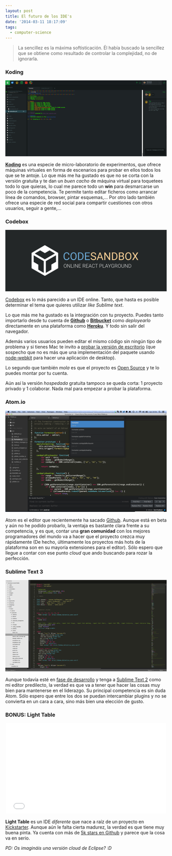 ```yaml
---
layout: post
title: El futuro de los IDE's
date: '2014-03-11 18:17:09'
tags:
  - computer-science
---
```


> La sencillez es la máxima softisticación. Él había buscado la sencillez que se obtiene como resultado de controlar la complejidad, no de ignorarla.

### Koding

![](/images/el-futuro-de-los-ides/xq7oixy.png)

**[Koding](koding.com)** es una especie de micro-laboratorio de experimentos, que ofrece máquinas virtuales en forma de escenarios para probar en ellos todos los que se te antoje. Lo que más me ha gustado es que no se corta con la versión gratuita y te dan un *buen cacho* de máquina virtual para toquetees todo lo que quieras, lo  cual me parece todo un **win** para desmarcarse un poco de la competencia. Te permite tanto editar ficheros como arrancar línea de comandos, browser, pintar esquemas,... Por otro lado también ofrece una especie de red social para compartir cuestiones con otros usuarios, seguir a gente,...

### Codebox

![](/images/el-futuro-de-los-ides/staticbanner-b3e4dc81348f7f65008a97a62f9125dd.png)

[Codebox](https://www.codebox.io/) es lo más parecido a un IDE online. Tanto, que hasta es posible determinar el tema que quieres utilizar *like Sublime text*. 

Lo que más me ha gustado es la integración con tu proyecto. Puedes tanto importarlo desde tu cuenta de **[Github](https://github.com/)** o **[Bitbucket](https://bitbucket.org)** como *deployearlo* directamente en una plataforma como **[Heroku](http://heroku.com/)**. Y todo sin salir del navegador.

Además varios usuarios pueden editar el mismo código sin ningún tipo de problema y si tienes Mac te invito a [probar la versión de escritorio](https://github.com/FriendCode/codebox/releases) (que sospecho que no es más que una implementación del paquete usando [node-webkit](https://github.com/rogerwang/node-webkit) para hacer una aplicación de desktop).

Lo segundo que también *mola* es que el proyecto es [Open Source](https://github.com/FriendCode/codebox) y te lo puedes montar por tu cuenta.

Aún así la versión *hospedada* gratuita tampoco se queda corta: 1 proyecto privado y 1 colaborar. Nada mal para empezar a probar la plataforma.

### Atom.io

![](/images/el-futuro-de-los-ides/44emiyf.png)

Atom es el editor que recientemente ha sacado [Github](http://github.com). Aunque está en beta y aún no he podido probarlo, la ventaja es bastante clara frente a su competencia, y es que, contar una **gran comunidad** con los mejores programadores del mundo va a hacer que el proyecto crezca muy rápidamente (De hecho, últimamente los proyectos más hots de la plataforma son en su mayoría extensiones para el editor). Sólo espero que llegue a contar con ese punto *cloud* que ando buscando para rozar la perfección.

### Sublime Text 3

![](/images/el-futuro-de-los-ides/5btomo9.png)

Aunque todavía esté en [fase de desarrollo](http://www.sublimetext.com/3) y tenga a [Sublime Text 2](http://www.sublimetext.com/2) como mi editor predilecto, la verdad es que va a tener que hacer las cosas muy bien para mantenerse en el liderazgo. Su principal competencia es sin duda Atom. Sólo espero que entre los dos se puedan intercambiar plugins y no se convierta en un cara a cara, sino más bien una elección de gusto.

### BONUS: Light Table

<center><iframe src="//player.vimeo.com/video/40281991" width="500" height="281" frameborder="0" webkitallowfullscreen mozallowfullscreen allowfullscreen></iframe></center>

**Light Table** es un IDE *diferente* que nace a raíz de un proyecto en [Kickstarter](https://www.kickstarter.com/projects/ibdknox/light-table). Aunque aún le falta cierta madurez, la verdad es que tiene muy buena pinta. Ya cuenta con más de [5k stars en Github](https://github.com/LightTable/) y parece que la cosa va en serio.


*PD: Os imagináis una versión cloud de Eclipse? :D*
